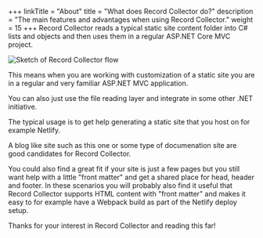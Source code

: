 +++
linkTitle = "About"
title = "What does Record Collector do?"
description = "The main features and advantages when using Record Collector."
weight = 15
+++
Record Collector reads a typical static site content folder into C# lists and objects and then uses them in a regular ASP.NET Core MVC project.

![Sketch of Record Collector flow](/files/flow.png)

This means when you are working with customization of a static site you are in a regular and very familiar ASP.NET MVC application.

You can also just use the file reading layer and integrate in some other .NET initiative.

The typical usage is to get help generating a static site that you host on for example Netlify.

A blog like site such as this one or some type of documenation site are good candidates for Record Collector.

You could also find a great fit if your site is just a few pages but you still want help with a little "front matter" and get a shared place for head, header and footer. In these scenarios you will probably also find it useful that Record Collector supports HTML content with "front matter" and makes it easy to for example have a Webpack build as part of the Netlify deploy setup.

Thanks for your interest in Record Collector and reading this far!